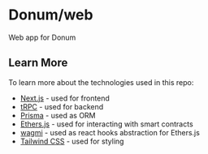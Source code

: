# Donum/web

Web app for Donum

## Learn More

To learn more about the technologies used in this repo:

- [Next.js](https://nextjs.org/docs) - used for frontend
- [tRPC](https://trpc.io/docs) - used for backend
- [Prisma](https://www.prisma.io/docs/) - used as ORM
- [Ethers.js](https://docs.ethers.io/) - used for interacting with smart contracts
- [wagmi](https://wagmi.sh/) - used as react hooks abstraction for Ethers.js
- [Tailwind CSS](https://tailwindcss.com/docs/) - used for styling
